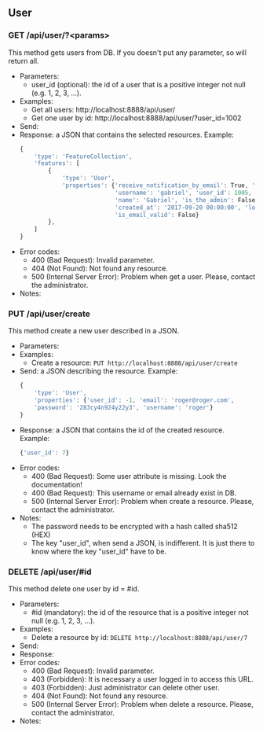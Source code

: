 ## User


### GET /api/user/?\<params>

This method gets users from DB. If you doesn't put any parameter, so will return all.
- Parameters:
    - user_id (optional): the id of a user that is a positive integer not null (e.g. 1, 2, 3, ...).
- Examples:
    - Get all users: http://localhost:8888/api/user/
    - Get one user by id: http://localhost:8888/api/user/?user_id=1002
- Send:
- Response: a JSON that contains the selected resources. Example:
    ```javascript
    {
        'type': 'FeatureCollection',
        'features': [
            {
                'type': 'User',
                'properties': {'receive_notification_by_email': True, 'terms_agreed': False,
                               'username': 'gabriel', 'user_id': 1005, 'email': 'gabriel@admin.com',
                               'name': 'Gabriel', 'is_the_admin': False, 'can_add_layer': True,
                               'created_at': '2017-09-20 00:00:00', 'login_date': '2017-09-20T00:00:00',
                               'is_email_valid': False}
            },
        ]
    }
    ```
- Error codes:
    - 400 (Bad Request): Invalid parameter.
    - 404 (Not Found): Not found any resource.
    - 500 (Internal Server Error): Problem when get a user. Please, contact the administrator.
- Notes:


### PUT /api/user/create

This method create a new user described in a JSON.
- Parameters:
- Examples:
     - Create a resource: ```PUT http://localhost:8888/api/user/create```
- Send: a JSON describing the resource. Example:
    ```javascript
    {
        'type': 'User',
        'properties': {'user_id': -1, 'email': 'roger@roger.com',
        'password': '283cy4n924y22y3', 'username': 'roger'}
    }
    ```
- Response: a JSON that contains the id of the created resource. Example:
    ```javascript
    {'user_id': 7}
    ```
- Error codes:
    - 400 (Bad Request): Some user attribute is missing. Look the documentation!
    - 400 (Bad Request): This username or email already exist in DB.
    - 500 (Internal Server Error): Problem when create a resource. Please, contact the administrator.
- Notes:
    - The password needs to be encrypted with a hash called sha512 (HEX)
    - The key "user_id", when send a JSON, is indifferent. It is just there to know where the key "user_id" have to be.


<!-- - PUT /api/user/update -->


### DELETE /api/user/#id

This method delete one user by id = #id.
- Parameters:
    - #id (mandatory): the id of the resource that is a positive integer not null (e.g. 1, 2, 3, ...).
- Examples:
     - Delete a resource by id: ```DELETE http://localhost:8888/api/user/7```
- Send:
- Response:
- Error codes:
    - 400 (Bad Request): Invalid parameter.
    - 403 (Forbidden): It is necessary a user logged in to access this URL.
    - 403 (Forbidden): Just administrator can delete other user.
    - 404 (Not Found): Not found any resource.
    - 500 (Internal Server Error): Problem when delete a resource. Please, contact the administrator.
- Notes:
